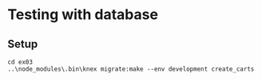 # Testing with database

## Setup

```
cd ex03
..\node_modules\.bin\knex migrate:make --env development create_carts
```